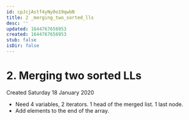 ```yaml
---
id: cpJcjAstf4yNy0o19qwbN
title: 2 _merging_two_sorted_lls
desc: ''
updated: 1644767656953
created: 1644767656953
stub: false
isDir: false
---
```

# 2. Merging two sorted LLs
Created Saturday 18 January 2020


* Need 4 variables, 2 iterators. 1 head of the merged list. 1 last node.
* Add elements to the end of the array.


